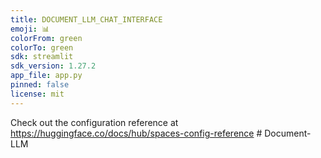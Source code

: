 ```yaml
---
title: DOCUMENT_LLM_CHAT_INTERFACE
emoji: 📊
colorFrom: green
colorTo: green
sdk: streamlit
sdk_version: 1.27.2
app_file: app.py
pinned: false
license: mit
---
```


Check out the configuration reference at https://huggingface.co/docs/hub/spaces-config-reference
#   D o c u m e n t - L L M 
 
 
